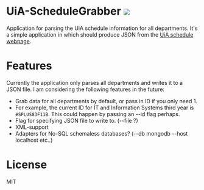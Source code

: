 # UiA-ScheduleGrabber <image src="https://ci.appveyor.com/api/projects/status/087lgi4ryvgbx5x1?svg=true&passingText=master%20-%20OK">

Application for parsing the UiA schedule information for all departments.
It's a simple application in which should produce JSON from
the [UiA schedule webpage](http://timeplan.uia.no/swsuiah/public/no/default.aspx).

# Features

Currently the application only parses all departments and writes it to a JSON file.
I am considering the following features in the future:

* Grab data for all departments by default, or pass in ID if you only need 1.
 * For example, the current ID for IT and Information Systems third year is `#SPLUS83F11B`. This could happen by passing an --id flag perhaps.
* Flag for specifying JSON file to write to. (--file ?)
* XML-support
* Adapters for No-SQL schemaless databases? (--db mongodb --host localhost etc..)


# License
MIT
